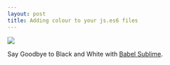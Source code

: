 ```yaml
---
layout: post
title: Adding colour to your js.es6 files
---
```


![](https://www.dropbox.com/sc/s46u5dtahx1u1ks/AAAgmbaMMKUKdRqwjHApuHVfa?dl=1)

Say Goodbye to Black and White with [Babel Sublime](https://github.com/babel/babel-sublime).
